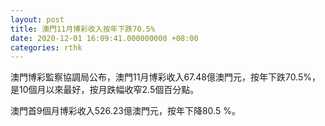 ```yaml
---
layout: post
title: 澳門11月博彩收入按年下跌70.5%
date: 2020-12-01 16:09:41.000000000 +08:00
categories: rthk
---
```


澳門博彩監察協調局公布，澳門11月博彩收入67.48億澳門元，按年下跌70.5%，是10個月以來最好，按月跌幅收窄2.5個百分點。

澳門首9個月博彩收入526.23億澳門元，按年下降80.5 %。
